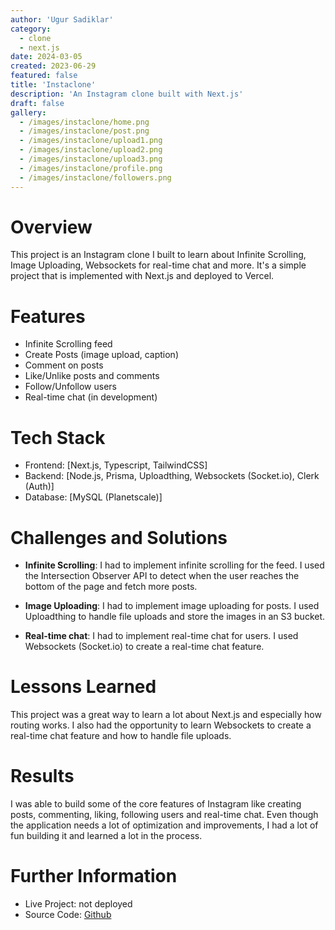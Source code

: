 ```yaml
---
author: 'Ugur Sadiklar'
category:
  - clone
  - next.js
date: 2024-03-05
created: 2023-06-29
featured: false
title: 'Instaclone'
description: 'An Instagram clone built with Next.js'
draft: false
gallery:
  - /images/instaclone/home.png
  - /images/instaclone/post.png
  - /images/instaclone/upload1.png
  - /images/instaclone/upload2.png
  - /images/instaclone/upload3.png
  - /images/instaclone/profile.png
  - /images/instaclone/followers.png
---
```


# Overview

This project is an Instagram clone I built to learn about Infinite Scrolling, Image Uploading, Websockets for real-time chat and more. It's a simple project that is implemented with Next.js and deployed to Vercel.

# Features

- Infinite Scrolling feed
- Create Posts (image upload, caption)
- Comment on posts
- Like/Unlike posts and comments
- Follow/Unfollow users
- Real-time chat (in development)

# Tech Stack

- Frontend: [Next.js, Typescript, TailwindCSS]
- Backend: [Node.js, Prisma, Uploadthing, Websockets (Socket.io), Clerk (Auth)]
- Database: [MySQL (Planetscale)]

# Challenges and Solutions

- **Infinite Scrolling**: I had to implement infinite scrolling for the feed. I used the Intersection Observer API to detect when the user reaches the bottom of the page and fetch more posts.

- **Image Uploading**: I had to implement image uploading for posts. I used Uploadthing to handle file uploads and store the images in an S3 bucket.

- **Real-time chat**: I had to implement real-time chat for users. I used Websockets (Socket.io) to create a real-time chat feature.

# Lessons Learned

This project was a great way to learn a lot about Next.js and especially how routing works. I also had the opportunity to learn Websockets to create a real-time chat feature and how to handle file uploads.

# Results

I was able to build some of the core features of Instagram like creating posts, commenting, liking, following users and real-time chat. Even though the application needs a lot of optimization and improvements, I had a lot of fun building it and learned a lot in the process.

# Further Information

- Live Project: not deployed
- Source Code: [Github](https://github.com/ugur-sa/instaclone)
